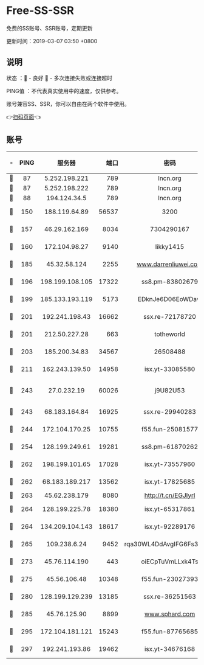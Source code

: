 # Free-SS-SSR

免费的SS账号、SSR账号，定期更新

更新时间：2019-03-07 03:50 +0800

## 说明

状态     ：🙂 - 良好 🙁 - 多次连接失败或连接超时

PING值   ：不代表真实使用中的速度，仅供参考。

账号兼容SS、SSR，你可以自由在两个软件中使用。

👉[扫码页面](https://liesauer.github.io/Free-SS-SSR/)👈

## 账号

|-|PING|服务器|端口|密码|加密方式|区域|
|:----:|:----:|:-----:|-----:|:----:|:----:|:----:|
|🙂|87|5.252.198.221|789|lncn.org|rc4|JP|
|🙂|87|5.252.198.222|789|lncn.org|rc4|JP|
|🙂|88|194.124.34.5|789|lncn.org|rc4|JP|
|🙂|150|188.119.64.89|56537|3200|aes-256-cfb|RU|
|🙂|157|46.29.162.169|8034|7304290167|aes-256-cfb|RU|
|🙂|160|172.104.98.27|9140|likky1415|aes-256-cfb|JP|
|🙂|185|45.32.58.124|2255|www.darrenliuwei.com|aes-256-cfb|JP|
|🙂|196|198.199.108.105|17322|ss8.pm-83802679|aes-256-cfb|US|
|🙂|199|185.133.193.119|5173|EDknJe6D06EoWDaw|aes-256-cfb|US|
|🙂|201|192.241.198.43|16662|ssx.re-72178720|aes-256-cfb|US|
|🙂|201|212.50.227.28|663|totheworld|aes-256-cfb|US|
|🙂|203|185.200.34.83|34567|26508488|aes-256-cfb|US|
|🙂|211|162.243.139.50|14958|isx.yt-33085580|aes-256-cfb|US|
|🙂|243|27.0.232.19|60026|j9U82U53|xchacha20-ietf-poly1305|HK|
|🙂|243|68.183.164.84|16925|ssx.re-29940283|aes-256-cfb|US|
|🙂|244|172.104.170.25|10755|f55.fun-25081577|aes-256-cfb|SG|
|🙂|254|128.199.249.61|19281|ss8.pm-61870262|aes-256-cfb|SG|
|🙂|262|198.199.101.65|17028|isx.yt-73557960|aes-256-cfb|US|
|🙂|262|68.183.189.217|13562|isx.yt-17825685|aes-256-cfb|SG|
|🙂|263|45.62.238.179|8080|http://t.cn/EGJIyrl|rc4-md5|CA|
|🙂|264|128.199.225.78|18380|isx.yt-65317861|aes-256-cfb|SG|
|🙂|264|134.209.104.143|18617|isx.yt-92289176|aes-256-cfb|SG|
|🙂|265|109.238.6.24|9452|rqa30WL4DdAvgIFG6Fs3znzTa|aes-256-cfb|FR|
|🙂|273|45.76.114.190|443|oiECpTuVmLLxk4Ts|aes-256-cfb|AU|
|🙂|275|45.56.106.48|10348|f55.fun-23027393|aes-256-cfb|US|
|🙂|280|128.199.129.239|13185|ssx.re-36251563|aes-256-cfb|SG|
|🙂|285|45.76.125.90|8899|www.sphard.com|aes-256-cfb|AU|
|🙂|295|172.104.181.121|15243|f55.fun-87765685|aes-256-cfb|SG|
|🙂|297|192.241.193.86|19462|isx.yt-34676168|aes-256-cfb|US|
